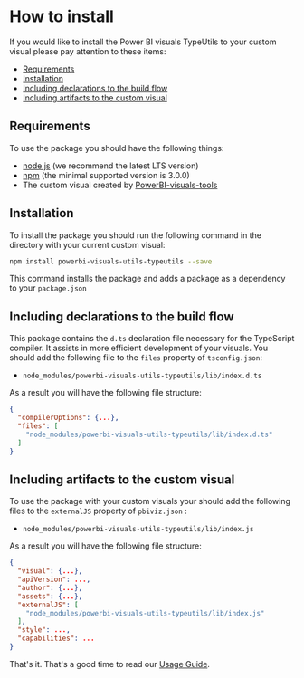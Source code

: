 # How to install
If you would like to install the Power BI visuals TypeUtils to your custom visual please pay attention to these items:
* [Requirements](#requirements)
* [Installation](#installation)
* [Including declarations to the build flow](#including-declarations-to-the-build-flow)
* [Including artifacts to the custom visual](#including-artifacts-to-the-custom-visual)

## Requirements
To use the package you should have the following things:
* [node.js](https://nodejs.org) (we recommend the latest LTS version)
* [npm](https://www.npmjs.com/) (the minimal supported version is 3.0.0)
* The custom visual created by [PowerBI-visuals-tools](https://github.com/Microsoft/PowerBI-visuals-tools)

## Installation
To install the package you should run the following command in the directory with your current custom visual:

```bash
npm install powerbi-visuals-utils-typeutils --save
```

This command installs the package and adds a package as a dependency to your ```package.json```

## Including declarations to the build flow
This package contains  the ```d.ts``` declaration file necessary for the TypeScript compiler. It assists in more efficient development of your visuals. You should add the following file to the ```files``` property of ```tsconfig.json```:
* ```node_modules/powerbi-visuals-utils-typeutils/lib/index.d.ts```

As a result you will have the following file structure:
```json
{
  "compilerOptions": {...},
  "files": [
    "node_modules/powerbi-visuals-utils-typeutils/lib/index.d.ts"
  ]
}
```

## Including artifacts to the custom visual
To use the package with your custom visuals your should add the following files to the ```externalJS``` property of ```pbiviz.json``` :
* ```node_modules/powerbi-visuals-utils-typeutils/lib/index.js```

As a result you will have the following file structure:
```json
{
  "visual": {...},
  "apiVersion": ...,
  "author": {...},
  "assets": {...},
  "externalJS": [
    "node_modules/powerbi-visuals-utils-typeutils/lib/index.js"
  ],
  "style": ...,
  "capabilities": ...
}
```

That's it. That's a good time to read our [Usage Guide](./usage-guide.md).

